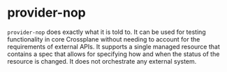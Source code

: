 # provider-nop

`provider-nop` does exactly what it is told to. It can be used for testing
functionality in core Crossplane without needing to account for the requirements
of external APIs. It supports a single managed resource that contains a spec
that allows for specifying how and when the status of the resource is changed.
It does not orchestrate any external system. 
